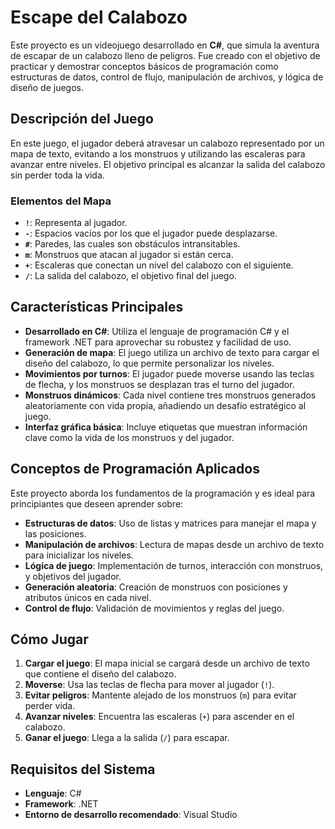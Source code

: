 # **Escape del Calabozo**

Este proyecto es un videojuego desarrollado en **C#**, que simula la aventura de escapar de un calabozo lleno de peligros. Fue creado con el objetivo de practicar y demostrar conceptos básicos de programación como estructuras de datos, control de flujo, manipulación de archivos, y lógica de diseño de juegos.

## **Descripción del Juego**  
En este juego, el jugador deberá atravesar un calabozo representado por un mapa de texto, evitando a los monstruos y utilizando las escaleras para avanzar entre niveles. El objetivo principal es alcanzar la salida del calabozo sin perder toda la vida.

### **Elementos del Mapa**  
- **`!`**: Representa al jugador.  
- **`-`**: Espacios vacíos por los que el jugador puede desplazarse.  
- **`#`**: Paredes, las cuales son obstáculos intransitables.  
- **`m`**: Monstruos que atacan al jugador si están cerca.  
- **`+`**: Escaleras que conectan un nivel del calabozo con el siguiente.  
- **`/`**: La salida del calabozo, el objetivo final del juego.  

## **Características Principales**
- **Desarrollado en C#**: Utiliza el lenguaje de programación C# y el framework .NET para aprovechar su robustez y facilidad de uso.  
- **Generación de mapa**: El juego utiliza un archivo de texto para cargar el diseño del calabozo, lo que permite personalizar los niveles.  
- **Movimientos por turnos**: El jugador puede moverse usando las teclas de flecha, y los monstruos se desplazan tras el turno del jugador.  
- **Monstruos dinámicos**: Cada nivel contiene tres monstruos generados aleatoriamente con vida propia, añadiendo un desafío estratégico al juego.  
- **Interfaz gráfica básica**: Incluye etiquetas que muestran información clave como la vida de los monstruos y del jugador.  

## **Conceptos de Programación Aplicados**
Este proyecto aborda los fundamentos de la programación y es ideal para principiantes que deseen aprender sobre:
- **Estructuras de datos**: Uso de listas y matrices para manejar el mapa y las posiciones.  
- **Manipulación de archivos**: Lectura de mapas desde un archivo de texto para inicializar los niveles.  
- **Lógica de juego**: Implementación de turnos, interacción con monstruos, y objetivos del jugador.  
- **Generación aleatoria**: Creación de monstruos con posiciones y atributos únicos en cada nivel.  
- **Control de flujo**: Validación de movimientos y reglas del juego.  

## **Cómo Jugar**
1. **Cargar el juego**: El mapa inicial se cargará desde un archivo de texto que contiene el diseño del calabozo.  
2. **Moverse**: Usa las teclas de flecha para mover al jugador (`!`).  
3. **Evitar peligros**: Mantente alejado de los monstruos (`m`) para evitar perder vida.  
4. **Avanzar niveles**: Encuentra las escaleras (`+`) para ascender en el calabozo.  
5. **Ganar el juego**: Llega a la salida (`/`) para escapar.  

## **Requisitos del Sistema**
- **Lenguaje**: C#  
- **Framework**: .NET  
- **Entorno de desarrollo recomendado**: Visual Studio  
